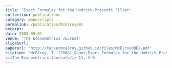 ```yaml
---
title: "Exact Formulas for the Hodrick-Prescott Filter"
collection: publications
category: manuscripts
permalink: /publication/McElroy08c
excerpt: 
date: 2008-09-01
venue: 'The Econometrics Journal'
slidesurl: 
paperurl: 'http://tuckermcelroy.github.io/files/McElroy08EJ.pdf'
citation: 'McElroy, T. (2008) &quot;Exact Formulas for the Hodrick-Prescott Filter.&quot; 
<i>The Econometrics Journal</i> 11, 1–9.'
---
```

